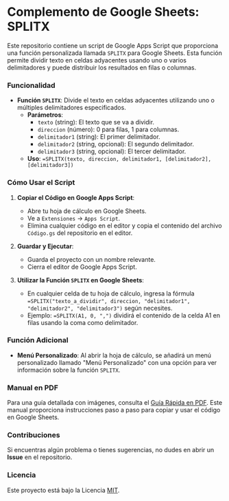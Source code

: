 # Complemento de Google Sheets: SPLITX

Este repositorio contiene un script de Google Apps Script que proporciona una función personalizada llamada `SPLITX` para Google Sheets. Esta función permite dividir texto en celdas adyacentes usando uno o varios delimitadores y puede distribuir los resultados en filas o columnas.

### Funcionalidad

- **Función `SPLITX`**: Divide el texto en celdas adyacentes utilizando uno o múltiples delimitadores especificados.
  - **Parámetros**:
    - `texto` (string): El texto que se va a dividir.
    - `direccion` (número): 0 para filas, 1 para columnas.
    - `delimitador1` (string): El primer delimitador.
    - `delimitador2` (string, opcional): El segundo delimitador.
    - `delimitador3` (string, opcional): El tercer delimitador.
  - **Uso**: `=SPLITX(texto, direccion, delimitador1, [delimitador2], [delimitador3])`

### Cómo Usar el Script

1. **Copiar el Código en Google Apps Script**:
   - Abre tu hoja de cálculo en Google Sheets.
   - Ve a `Extensiones` -> `Apps Script`.
   - Elimina cualquier código en el editor y copia el contenido del archivo `Código.gs` del repositorio en el editor.

2. **Guardar y Ejecutar**:
   - Guarda el proyecto con un nombre relevante.
   - Cierra el editor de Google Apps Script.

3. **Utilizar la Función `SPLITX` en Google Sheets**:
   - En cualquier celda de tu hoja de cálculo, ingresa la fórmula `=SPLITX("texto_a_dividir", direccion, "delimitador1", "delimitador2", "delimitador3")` según necesites.
   - Ejemplo: `=SPLITX(A1, 0, ",")` dividirá el contenido de la celda A1 en filas usando la coma como delimitador.

### Función Adicional

- **Menú Personalizado**: Al abrir la hoja de cálculo, se añadirá un menú personalizado llamado "Menú Personalizado" con una opción para ver información sobre la función `SPLITX`.

### Manual en PDF

Para una guía detallada con imágenes, consulta el [Guía Rápida en PDF](https://github.com/danraxai/SPLITX_GoogleSheetsScript/blob/main/Gu%C3%ADa%20R%C3%A1pida-SPLITX_Script.pdf). Este manual proporciona instrucciones paso a paso para copiar y usar el código en Google Sheets.

### Contribuciones

Si encuentras algún problema o tienes sugerencias, no dudes en abrir un **Issue** en el repositorio.

### Licencia

Este proyecto está bajo la Licencia [MIT](LICENSE).
